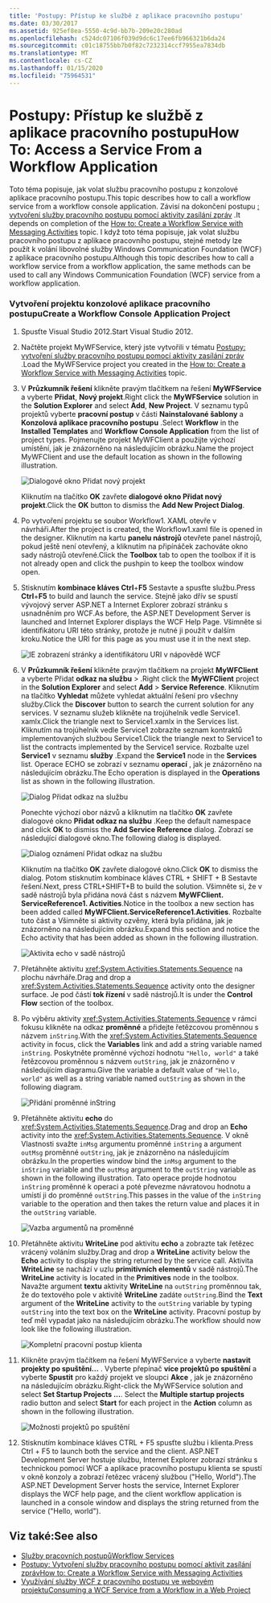 ```yaml
---
title: 'Postupy: Přístup ke službě z aplikace pracovního postupu'
ms.date: 03/30/2017
ms.assetid: 925ef8ea-5550-4c9d-bb7b-209e20c280ad
ms.openlocfilehash: c524dc07106f039d9dc6c17ee6fb966321b6da24
ms.sourcegitcommit: c01c18755bb7b0f82c7232314ccf7955ea7834db
ms.translationtype: MT
ms.contentlocale: cs-CZ
ms.lasthandoff: 01/15/2020
ms.locfileid: "75964531"
---
```

# <a name="how-to-access-a-service-from-a-workflow-application"></a><span data-ttu-id="f6a5c-102">Postupy: Přístup ke službě z aplikace pracovního postupu</span><span class="sxs-lookup"><span data-stu-id="f6a5c-102">How To: Access a Service From a Workflow Application</span></span>
<span data-ttu-id="f6a5c-103">Toto téma popisuje, jak volat službu pracovního postupu z konzolové aplikace pracovního postupu.</span><span class="sxs-lookup"><span data-stu-id="f6a5c-103">This topic describes how to call a workflow service from a workflow console application.</span></span> <span data-ttu-id="f6a5c-104">Závisí na dokončení postupu [: vytvoření služby pracovního postupu pomocí aktivity zasílání zpráv](../../../../docs/framework/wcf/feature-details/how-to-create-a-workflow-service-with-messaging-activities.md) .</span><span class="sxs-lookup"><span data-stu-id="f6a5c-104">It depends on completion of the [How to: Create a Workflow Service with Messaging Activities](../../../../docs/framework/wcf/feature-details/how-to-create-a-workflow-service-with-messaging-activities.md) topic.</span></span> <span data-ttu-id="f6a5c-105">I když toto téma popisuje, jak volat službu pracovního postupu z aplikace pracovního postupu, stejné metody lze použít k volání libovolné služby Windows Communication Foundation (WCF) z aplikace pracovního postupu.</span><span class="sxs-lookup"><span data-stu-id="f6a5c-105">Although this topic describes how to call a workflow service from a workflow application, the same methods can be used to call any Windows Communication Foundation (WCF) service from a workflow application.</span></span>

### <a name="create-a-workflow-console-application-project"></a><span data-ttu-id="f6a5c-106">Vytvoření projektu konzolové aplikace pracovního postupu</span><span class="sxs-lookup"><span data-stu-id="f6a5c-106">Create a Workflow Console Application Project</span></span>

1. <span data-ttu-id="f6a5c-107">Spusťte Visual Studio 2012.</span><span class="sxs-lookup"><span data-stu-id="f6a5c-107">Start Visual Studio 2012.</span></span>

2. <span data-ttu-id="f6a5c-108">Načtěte projekt MyWFService, který jste vytvořili v tématu [Postupy: vytvoření služby pracovního postupu pomocí aktivity zasílání zpráv](../../../../docs/framework/wcf/feature-details/how-to-create-a-workflow-service-with-messaging-activities.md) .</span><span class="sxs-lookup"><span data-stu-id="f6a5c-108">Load the MyWFService project you created in the [How to: Create a Workflow Service with Messaging Activities](../../../../docs/framework/wcf/feature-details/how-to-create-a-workflow-service-with-messaging-activities.md) topic.</span></span>

3. <span data-ttu-id="f6a5c-109">V **Průzkumník řešení** klikněte pravým tlačítkem na řešení **MyWFService** a vyberte **Přidat**, **Nový projekt**.</span><span class="sxs-lookup"><span data-stu-id="f6a5c-109">Right click the **MyWFService** solution in the **Solution Explorer** and select **Add**, **New Project**.</span></span> <span data-ttu-id="f6a5c-110">V seznamu typů projektů vyberte **pracovní postup** v části **Nainstalované šablony** a **Konzolová aplikace pracovního postupu** .</span><span class="sxs-lookup"><span data-stu-id="f6a5c-110">Select **Workflow** in the **Installed Templates** and **Workflow Console Application** from the list of project types.</span></span> <span data-ttu-id="f6a5c-111">Pojmenujte projekt MyWFClient a použijte výchozí umístění, jak je znázorněno na následujícím obrázku.</span><span class="sxs-lookup"><span data-stu-id="f6a5c-111">Name the project MyWFClient and use the default location as shown in the following illustration.</span></span>

     ![Dialogové okno Přidat nový projekt](./media/how-to-access-a-service-from-a-workflow-application/add-new-project-dialog.jpg)

     <span data-ttu-id="f6a5c-113">Kliknutím na tlačítko **OK** zavřete **dialogové okno Přidat nový projekt**.</span><span class="sxs-lookup"><span data-stu-id="f6a5c-113">Click the **OK** button to dismiss the **Add New Project Dialog**.</span></span>

4. <span data-ttu-id="f6a5c-114">Po vytvoření projektu se soubor Workflow1. XAML otevře v návrháři.</span><span class="sxs-lookup"><span data-stu-id="f6a5c-114">After the project is created, the Workflow1.xaml file is opened in the designer.</span></span> <span data-ttu-id="f6a5c-115">Kliknutím na kartu **panelu nástrojů** otevřete panel nástrojů, pokud ještě není otevřený, a kliknutím na připínáček zachováte okno sady nástrojů otevřené.</span><span class="sxs-lookup"><span data-stu-id="f6a5c-115">Click the **Toolbox** tab to open the toolbox if it is not already open and click the pushpin to keep the toolbox window open.</span></span>

5. <span data-ttu-id="f6a5c-116">Stisknutím **kombinace kláves Ctrl**+**F5** Sestavte a spusťte službu.</span><span class="sxs-lookup"><span data-stu-id="f6a5c-116">Press **Ctrl**+**F5** to build and launch the service.</span></span> <span data-ttu-id="f6a5c-117">Stejně jako dřív se spustí vývojový server ASP.NET a Internet Explorer zobrazí stránku s usnadněním pro WCF.</span><span class="sxs-lookup"><span data-stu-id="f6a5c-117">As before, the ASP.NET Development Server is launched and Internet Explorer displays the WCF Help Page.</span></span> <span data-ttu-id="f6a5c-118">Všimněte si identifikátoru URI této stránky, protože je nutné ji použít v dalším kroku.</span><span class="sxs-lookup"><span data-stu-id="f6a5c-118">Notice the URI for this page as you must use it in the next step.</span></span>

     ![IE zobrazení stránky a identifikátoru URI v nápovědě WCF](./media/how-to-access-a-service-from-a-workflow-application/ie-wcf-help-page-uri.jpg)

6. <span data-ttu-id="f6a5c-120">V **Průzkumník řešení** klikněte pravým tlačítkem na projekt **MyWFClient** a vyberte Přidat **odkaz na službu** > .</span><span class="sxs-lookup"><span data-stu-id="f6a5c-120">Right click the **MyWFClient** project in the **Solution Explorer** and select **Add** > **Service Reference**.</span></span> <span data-ttu-id="f6a5c-121">Kliknutím na tlačítko **Vyhledat** můžete vyhledat aktuální řešení pro všechny služby.</span><span class="sxs-lookup"><span data-stu-id="f6a5c-121">Click the **Discover** button to search the current solution for any services.</span></span> <span data-ttu-id="f6a5c-122">V seznamu služeb klikněte na trojúhelník vedle Service1. xamlx.</span><span class="sxs-lookup"><span data-stu-id="f6a5c-122">Click the triangle next to Service1.xamlx in the Services list.</span></span> <span data-ttu-id="f6a5c-123">Kliknutím na trojúhelník vedle Service1 zobrazíte seznam kontraktů implementovaných službou Service1.</span><span class="sxs-lookup"><span data-stu-id="f6a5c-123">Click the triangle next to Service1 to list the contracts implemented by the Service1 service.</span></span> <span data-ttu-id="f6a5c-124">Rozbalte uzel **Service1** v seznamu **služby** .</span><span class="sxs-lookup"><span data-stu-id="f6a5c-124">Expand the **Service1** node in the **Services** list.</span></span> <span data-ttu-id="f6a5c-125">Operace ECHO se zobrazí v seznamu **operací** , jak je znázorněno na následujícím obrázku.</span><span class="sxs-lookup"><span data-stu-id="f6a5c-125">The Echo operation is displayed in the **Operations** list as shown in the following illustration.</span></span>

     ![Dialog Přidat odkaz na službu](./media/how-to-access-a-service-from-a-workflow-application/add-service-reference.jpg)

     <span data-ttu-id="f6a5c-127">Ponechte výchozí obor názvů a kliknutím na tlačítko **OK** zavřete dialogové okno **Přidat odkaz na službu** .</span><span class="sxs-lookup"><span data-stu-id="f6a5c-127">Keep the default namespace and click **OK** to dismiss the **Add Service Reference** dialog.</span></span> <span data-ttu-id="f6a5c-128">Zobrazí se následující dialogové okno.</span><span class="sxs-lookup"><span data-stu-id="f6a5c-128">The following dialog is displayed.</span></span>

     ![Dialog oznámení Přidat odkaz na službu](./media/how-to-access-a-service-from-a-workflow-application/add-service-reference-dialog.jpg)

     <span data-ttu-id="f6a5c-130">Kliknutím na tlačítko **OK** zavřete dialogové okno.</span><span class="sxs-lookup"><span data-stu-id="f6a5c-130">Click **OK** to dismiss the dialog.</span></span> <span data-ttu-id="f6a5c-131">Potom stisknutím kombinace kláves CTRL + SHIFT + B Sestavte řešení.</span><span class="sxs-lookup"><span data-stu-id="f6a5c-131">Next, press CTRL+SHIFT+B to build the solution.</span></span> <span data-ttu-id="f6a5c-132">Všimněte si, že v sadě nástrojů byla přidána nová část s názvem **MyWFClient. ServiceReference1. Activities**.</span><span class="sxs-lookup"><span data-stu-id="f6a5c-132">Notice in the toolbox a new section has been added called **MyWFClient.ServiceReference1.Activities**.</span></span> <span data-ttu-id="f6a5c-133">Rozbalte tuto část a Všimněte si aktivity ozvěny, která byla přidána, jak je znázorněno na následujícím obrázku.</span><span class="sxs-lookup"><span data-stu-id="f6a5c-133">Expand this section and notice the Echo activity that has been added as shown in the following illustration.</span></span>

     ![Aktivita echo v sadě nástrojů](./media/how-to-access-a-service-from-a-workflow-application/echo-activity-toolbox.jpg)

7. <span data-ttu-id="f6a5c-135">Přetáhněte aktivitu <xref:System.Activities.Statements.Sequence> na plochu návrháře.</span><span class="sxs-lookup"><span data-stu-id="f6a5c-135">Drag and drop a <xref:System.Activities.Statements.Sequence> activity onto the designer surface.</span></span> <span data-ttu-id="f6a5c-136">Je pod částí **tok řízení** v sadě nástrojů.</span><span class="sxs-lookup"><span data-stu-id="f6a5c-136">It is under the **Control Flow** section of the toolbox.</span></span>

8. <span data-ttu-id="f6a5c-137">Po výběru aktivity <xref:System.Activities.Statements.Sequence> v rámci fokusu klikněte na odkaz **proměnné** a přidejte řetězcovou proměnnou s názvem `inString`.</span><span class="sxs-lookup"><span data-stu-id="f6a5c-137">With the <xref:System.Activities.Statements.Sequence> activity in focus, click the **Variables** link and add a string variable named `inString`.</span></span> <span data-ttu-id="f6a5c-138">Poskytněte proměnné výchozí hodnotu `"Hello, world"` a také řetězcovou proměnnou s názvem `outString`, jak je znázorněno v následujícím diagramu.</span><span class="sxs-lookup"><span data-stu-id="f6a5c-138">Give the variable a default value of `"Hello, world"` as well as a string variable named `outString` as shown in the following diagram.</span></span>

     ![Přidání proměnné inString](./media/how-to-access-a-service-from-a-workflow-application/add-instring-variable.jpg)

9. <span data-ttu-id="f6a5c-140">Přetáhněte aktivitu **echo** do <xref:System.Activities.Statements.Sequence>.</span><span class="sxs-lookup"><span data-stu-id="f6a5c-140">Drag and drop an **Echo** activity into the <xref:System.Activities.Statements.Sequence>.</span></span> <span data-ttu-id="f6a5c-141">V okně Vlastnosti svažte `inMsg` argumentu proměnné `inString` a argument `outMsg` proměnné `outString`, jak je znázorněno na následujícím obrázku.</span><span class="sxs-lookup"><span data-stu-id="f6a5c-141">In the properties window bind the `inMsg` argument to the `inString` variable and the `outMsg` argument to the `outString` variable as shown in the following illustration.</span></span> <span data-ttu-id="f6a5c-142">Tato operace projde hodnotou `inString` proměnné k operaci a poté převezme návratovou hodnotu a umístí ji do proměnné `outString`.</span><span class="sxs-lookup"><span data-stu-id="f6a5c-142">This passes in the value of the `inString` variable to the operation and then takes the return value and places it in the `outString` variable.</span></span>

     ![Vazba argumentů na proměnné](./media/how-to-access-a-service-from-a-workflow-application/bind-arguments-variables.jpg)

10. <span data-ttu-id="f6a5c-144">Přetáhněte aktivitu **WriteLine** pod aktivitu **echo** a zobrazte tak řetězec vrácený voláním služby.</span><span class="sxs-lookup"><span data-stu-id="f6a5c-144">Drag and drop a **WriteLine** activity below the **Echo** activity to display the string returned by the service call.</span></span> <span data-ttu-id="f6a5c-145">Aktivita **WriteLine** se nachází v uzlu **primitivních elementů** v sadě nástrojů.</span><span class="sxs-lookup"><span data-stu-id="f6a5c-145">The **WriteLine** activity is located in the **Primitives** node in the toolbox.</span></span> <span data-ttu-id="f6a5c-146">Navažte argument **textu** aktivity **WriteLine** na `outString` proměnnou tak, že do textového pole v aktivitě **WriteLine** zadáte `outString`.</span><span class="sxs-lookup"><span data-stu-id="f6a5c-146">Bind the **Text** argument of the **WriteLine** activity to the `outString` variable by typing `outString` into the text box on the **WriteLine** activity.</span></span> <span data-ttu-id="f6a5c-147">Pracovní postup by teď měl vypadat jako na následujícím obrázku.</span><span class="sxs-lookup"><span data-stu-id="f6a5c-147">The workflow should now look like the following illustration.</span></span>

     ![Kompletní pracovní postup klienta](./media/how-to-access-a-service-from-a-workflow-application/complete-client-workflow.jpg)

11. <span data-ttu-id="f6a5c-149">Klikněte pravým tlačítkem na řešení MyWFService a vyberte **nastavit projekty po spuštění...** . Vyberte přepínač **více projektů po spuštění** a vyberte **Spustit** pro každý projekt ve sloupci **Akce** , jak je znázorněno na následujícím obrázku.</span><span class="sxs-lookup"><span data-stu-id="f6a5c-149">Right-click the MyWFService solution and select **Set Startup Projects ...**. Select the **Multiple startup projects** radio button and select **Start** for each project in the **Action** column as shown in the following illustration.</span></span>

     ![Možnosti projektů po spuštění](./media/how-to-access-a-service-from-a-workflow-application/startup-project-options.jpg)

12. <span data-ttu-id="f6a5c-151">Stisknutím kombinace kláves CTRL + F5 spusťte službu i klienta.</span><span class="sxs-lookup"><span data-stu-id="f6a5c-151">Press Ctrl + F5 to launch both the service and the client.</span></span> <span data-ttu-id="f6a5c-152">ASP.NET Development Server hostuje službu, Internet Explorer zobrazí stránku s technickou pomocí WCF a aplikace pracovního postupu klienta se spustí v okně konzoly a zobrazí řetězec vrácený službou ("Hello, World").</span><span class="sxs-lookup"><span data-stu-id="f6a5c-152">The ASP.NET Development Server hosts the service, Internet Explorer displays the WCF help page, and the client workflow application is launched in a console window and displays the string returned from the service ("Hello, world").</span></span>

## <a name="see-also"></a><span data-ttu-id="f6a5c-153">Viz také:</span><span class="sxs-lookup"><span data-stu-id="f6a5c-153">See also</span></span>

- [<span data-ttu-id="f6a5c-154">Služby pracovních postupů</span><span class="sxs-lookup"><span data-stu-id="f6a5c-154">Workflow Services</span></span>](../../../../docs/framework/wcf/feature-details/workflow-services.md)
- [<span data-ttu-id="f6a5c-155">Postupy: Vytvoření služby pracovního postupu pomocí aktivit zasílání zpráv</span><span class="sxs-lookup"><span data-stu-id="f6a5c-155">How to: Create a Workflow Service with Messaging Activities</span></span>](../../../../docs/framework/wcf/feature-details/how-to-create-a-workflow-service-with-messaging-activities.md)
- [<span data-ttu-id="f6a5c-156">Využívání služby WCF z pracovního postupu ve webovém projektu</span><span class="sxs-lookup"><span data-stu-id="f6a5c-156">Consuming a WCF Service from a Workflow in a Web Project</span></span>](https://docs.microsoft.com/archive/blogs/endpoint/how-to-consume-a-wcf-service-from-a-wf4-workflow)
